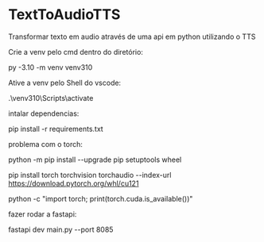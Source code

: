 # TextToAudioTTS
Transformar texto em audio através de uma api em python utilizando o TTS


Crie a venv pelo cmd dentro do diretório:

py -3.10 -m venv venv310


Ative a venv pelo Shell do vscode:


.\venv310\Scripts\activate


intalar dependencias:


pip install -r requirements.txt


problema com o torch:

python -m pip install --upgrade pip setuptools wheel


pip install torch torchvision torchaudio --index-url https://download.pytorch.org/whl/cu121

python -c "import torch; print(torch.cuda.is_available())"


fazer rodar a fastapi:

fastapi dev main.py --port 8085
